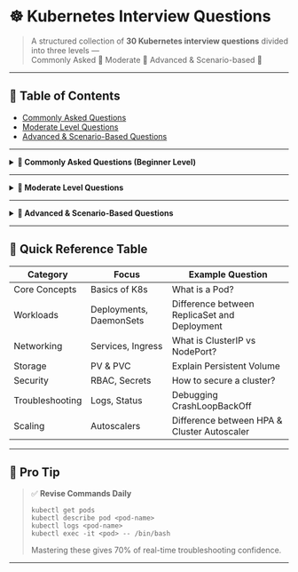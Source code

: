 # ☸️ Kubernetes Interview Questions

> A structured collection of **30 Kubernetes interview questions** divided into three levels —  
> Commonly Asked 🔹 Moderate 🔸 Advanced & Scenario-based 🚀  

---

## 🧩 Table of Contents
- [Commonly Asked Questions](#commonly-asked-questions)
- [Moderate Level Questions](#moderate-level-questions)
- [Advanced & Scenario-Based Questions](#advanced--scenario-based-questions)

---

<details>
<summary><strong>🔹 Commonly Asked Questions (Beginner Level)</strong></summary>

| No. | Question | Key Focus Area |
|-----|-----------|----------------|
| 1 | What is Kubernetes and why is it used? | Core concept, container orchestration |
| 2 | What is the difference between Docker and Kubernetes? | Container vs Orchestrator |
| 3 | Explain the role of the API Server in Kubernetes. | Control Plane Component |
| 4 | What is a Pod? | Smallest deployable unit |
| 5 | Difference between ReplicaSet and Deployment? | Object management & versioning |
| 6 | What is a Service in Kubernetes? | Networking abstraction |
| 7 | What is a Namespace? | Logical separation |
| 8 | What are Labels and Selectors used for? | Grouping and filtering resources |
| 9 | How do ConfigMaps differ from Secrets? | Configuration vs Sensitive data |
| 10 | What is `kubectl` and how is it used? | Kubernetes CLI |

</details>

---

<details>
<summary><strong>🔸 Moderate Level Questions</strong></summary>

| No. | Question | Key Focus Area |
|-----|-----------|----------------|
| 1 | Explain the architecture of Kubernetes. | Control Plane & Worker Nodes |
| 2 | What are DaemonSets and StatefulSets? | Workload types |
| 3 | How does a Service discover Pods internally? | DNS & kube-proxy |
| 4 | What is an Ingress Controller and why use it? | External routing |
| 5 | How does Kubernetes handle rolling updates and rollbacks? | Deployment strategies |
| 6 | What are Probes (liveness/readiness/startup)? | Health checking |
| 7 | What is a Persistent Volume (PV) and Persistent Volume Claim (PVC)? | Storage management |
| 8 | Explain the difference between ClusterIP, NodePort, and LoadBalancer services. | Networking layers |
| 9 | How does the Scheduler decide where to place a Pod? | Node selection process |
| 10 | What are Taints and Tolerations? | Node workload control |

</details>

---

<details>
<summary><strong>🚀 Advanced & Scenario-Based Questions</strong></summary>

| No. | Question | Scenario or Concept |
|-----|-----------|--------------------|
| 1 | How would you debug a CrashLoopBackOff pod? | Troubleshooting |
| 2 | How do you scale an application in Kubernetes? | HPA / VPA / Cluster Autoscaler |
| 3 | Explain how you’d secure a Kubernetes cluster. | RBAC, Network Policies, Secrets |
| 4 | Your pod is not connecting to the DB service — steps to diagnose? | Networking / DNS |
| 5 | How does Kubernetes handle multi-AZ or multi-region deployments? | HA design |
| 6 | What is the difference between Horizontal Pod Autoscaler and Cluster Autoscaler? | Scaling levels |
| 7 | How do you upgrade a Kubernetes cluster with zero downtime? | Version management |
| 8 | How do you back up and restore etcd? | Disaster recovery |
| 9 | How do Network Policies work in Kubernetes? | Security & Isolation |
| 10 | A pod uses 100% CPU constantly — how would you limit it? | Resource limits & QoS |

</details>

---

## 🧠 Quick Reference Table

| Category | Focus | Example Question |
|-----------|--------|------------------|
| Core Concepts | Basics of K8s | What is a Pod? |
| Workloads | Deployments, DaemonSets | Difference between ReplicaSet and Deployment |
| Networking | Services, Ingress | What is ClusterIP vs NodePort? |
| Storage | PV & PVC | Explain Persistent Volume |
| Security | RBAC, Secrets | How to secure a cluster? |
| Troubleshooting | Logs, Status | Debugging CrashLoopBackOff |
| Scaling | Autoscalers | Difference between HPA & Cluster Autoscaler |

---

## 📘 Pro Tip
> ✅ **Revise Commands Daily**
> ```
> kubectl get pods
> kubectl describe pod <pod-name>
> kubectl logs <pod-name>
> kubectl exec -it <pod> -- /bin/bash
> ```
> Mastering these gives 70% of real-time troubleshooting confidence.

---
